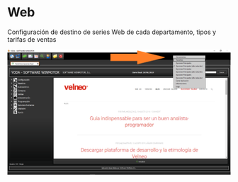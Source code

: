 # Web

Configuración de destino de series Web de cada departamento, tipos y tarifas de ventas

![](../../../.gitbook/assets/image%20%28331%29.png)

